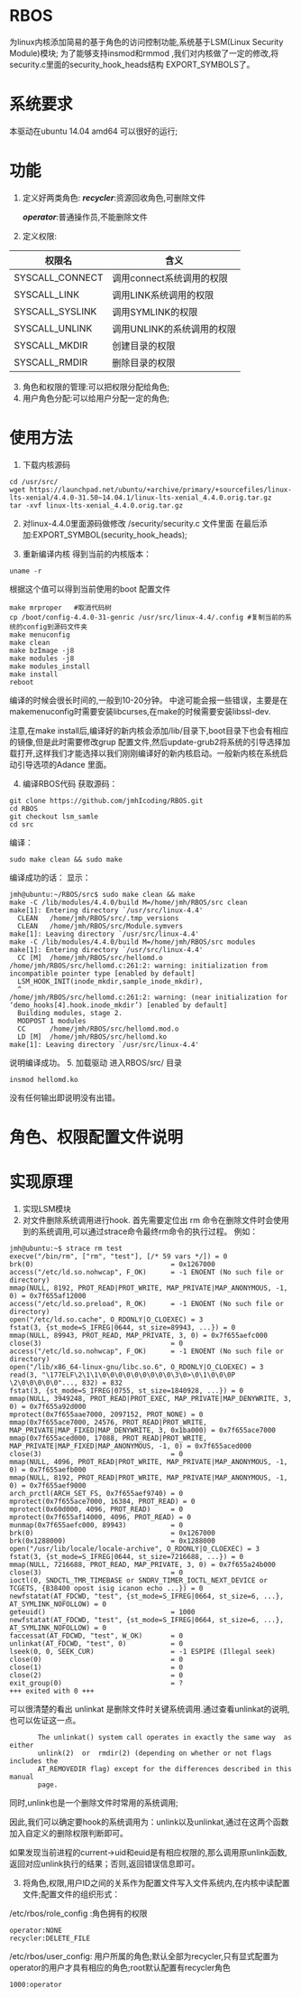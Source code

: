# RBOS
 为linux内核添加简易的基于角色的访问控制功能,系统基于LSM(Linux Security Module)模块;
 为了能够支持insmod和rmmod ,我们对内核做了一定的修改,将security.c里面的security_hook_heads结构 EXPORT_SYMBOLS了。
# 系统要求
本驱动在ubuntu 14.04 amd64 可以很好的运行;
# 功能
1. 定义好两类角色:
	***recycler***:资源回收角色,可删除文件

	***operator***:普通操作员,不能删除文件
2. 定义权限:

  |权限名|含义|
  |---|---|
  |SYSCALL_CONNECT|调用connect系统调用的权限|
  |SYSCALL_LINK|调用LINK系统调用的权限|
  |SYSCALL_SYSLINK|调用SYMLINK的权限|
  |SYSCALL_UNLINK|调用UNLINK的系统调用的权限|
  |SYSCALL_MKDIR|创建目录的权限|
  |SYSCALL_RMDIR|删除目录的权限|

3. 角色和权限的管理:可以把权限分配给角色;
4. 用户角色分配:可以给用户分配一定的角色;
# 使用方法
1.  下载内核源码
```
cd /usr/src/
wget https://launchpad.net/ubuntu/+archive/primary/+sourcefiles/linux-lts-xenial/4.4.0-31.50~14.04.1/linux-lts-xenial_4.4.0.orig.tar.gz
tar -xvf linux-lts-xenial_4.4.0.orig.tar.gz
```
2.  对linux-4.4.0里面源码做修改
/security/security.c 文件里面
在最后添加:EXPORT_SYMBOL(security_hook_heads);

3. 重新编译内核
得到当前的内核版本：
```
uname -r
```
根据这个值可以得到当前使用的boot 配置文件
```
make mrproper	#取消代码树
cp /boot/config-4.4.0-31-genric /usr/src/linux-4.4/.config #复制当前的系统的config到源码文件夹
make menuconfig
make clean
make bzImage -j8
make modules -j8
make modules_install
make install
reboot
```
编译的时候会很长时间的,一般到10-20分钟。
中途可能会报一些错误，主要是在makemenuconfig时需要安装libcurses,在make的时候需要安装libssl-dev.

注意,在make install后,编译好的新内核会添加/lib/目录下,boot目录下也会有相应的镜像,但是此时需要修改grup 配置文件,然后update-grub2将系统的引导选择加载打开,这样我们才能选择以我们刚刚编译好的新内核启动。一般新内核在系统启动引导选项的Adance 里面。

4. 编译RBOS代码
获取源码：
```
git clone https://github.com/jmhIcoding/RBOS.git
cd RBOS
git checkout lsm_samle
cd src
```
编译：
```
sudo make clean && sudo make
```
编译成功的话：
显示：

```
jmh@ubuntu:~/RBOS/src$ sudo make clean && make
make -C /lib/modules/4.4.0/build M=/home/jmh/RBOS/src clean
make[1]: Entering directory `/usr/src/linux-4.4'
  CLEAN   /home/jmh/RBOS/src/.tmp_versions
  CLEAN   /home/jmh/RBOS/src/Module.symvers
make[1]: Leaving directory `/usr/src/linux-4.4'
make -C /lib/modules/4.4.0/build M=/home/jmh/RBOS/src modules
make[1]: Entering directory `/usr/src/linux-4.4'
  CC [M]  /home/jmh/RBOS/src/hellomd.o
/home/jmh/RBOS/src/hellomd.c:261:2: warning: initialization from incompatible pointer type [enabled by default]
  LSM_HOOK_INIT(inode_mkdir,sample_inode_mkdir),
  ^
/home/jmh/RBOS/src/hellomd.c:261:2: warning: (near initialization for ‘demo_hooks[4].hook.inode_mkdir’) [enabled by default]
  Building modules, stage 2.
  MODPOST 1 modules
  CC      /home/jmh/RBOS/src/hellomd.mod.o
  LD [M]  /home/jmh/RBOS/src/hellomd.ko
make[1]: Leaving directory `/usr/src/linux-4.4'
```
说明编译成功。
5. 加载驱动
进入RBOS/src/ 目录
```
insmod hellomd.ko
```
没有任何输出即说明没有出错。
# 角色、权限配置文件说明

# 实现原理
1. 实现LSM模块
2. 对文件删除系统调用进行hook.
首先需要定位出 rm 命令在删除文件时会使用到的系统调用,可以通过strace命令最终rm命令的执行过程。
例如：
```
jmh@ubuntu:~$ strace rm test 
execve("/bin/rm", ["rm", "test"], [/* 59 vars */]) = 0
brk(0)                                  = 0x1267000
access("/etc/ld.so.nohwcap", F_OK)      = -1 ENOENT (No such file or directory)
mmap(NULL, 8192, PROT_READ|PROT_WRITE, MAP_PRIVATE|MAP_ANONYMOUS, -1, 0) = 0x7f655af12000
access("/etc/ld.so.preload", R_OK)      = -1 ENOENT (No such file or directory)
open("/etc/ld.so.cache", O_RDONLY|O_CLOEXEC) = 3
fstat(3, {st_mode=S_IFREG|0644, st_size=89943, ...}) = 0
mmap(NULL, 89943, PROT_READ, MAP_PRIVATE, 3, 0) = 0x7f655aefc000
close(3)                                = 0
access("/etc/ld.so.nohwcap", F_OK)      = -1 ENOENT (No such file or directory)
open("/lib/x86_64-linux-gnu/libc.so.6", O_RDONLY|O_CLOEXEC) = 3
read(3, "\177ELF\2\1\1\0\0\0\0\0\0\0\0\0\3\0>\0\1\0\0\0P \2\0\0\0\0\0"..., 832) = 832
fstat(3, {st_mode=S_IFREG|0755, st_size=1840928, ...}) = 0
mmap(NULL, 3949248, PROT_READ|PROT_EXEC, MAP_PRIVATE|MAP_DENYWRITE, 3, 0) = 0x7f655a92d000
mprotect(0x7f655aae7000, 2097152, PROT_NONE) = 0
mmap(0x7f655ace7000, 24576, PROT_READ|PROT_WRITE, MAP_PRIVATE|MAP_FIXED|MAP_DENYWRITE, 3, 0x1ba000) = 0x7f655ace7000
mmap(0x7f655aced000, 17088, PROT_READ|PROT_WRITE, MAP_PRIVATE|MAP_FIXED|MAP_ANONYMOUS, -1, 0) = 0x7f655aced000
close(3)                                = 0
mmap(NULL, 4096, PROT_READ|PROT_WRITE, MAP_PRIVATE|MAP_ANONYMOUS, -1, 0) = 0x7f655aefb000
mmap(NULL, 8192, PROT_READ|PROT_WRITE, MAP_PRIVATE|MAP_ANONYMOUS, -1, 0) = 0x7f655aef9000
arch_prctl(ARCH_SET_FS, 0x7f655aef9740) = 0
mprotect(0x7f655ace7000, 16384, PROT_READ) = 0
mprotect(0x60d000, 4096, PROT_READ)     = 0
mprotect(0x7f655af14000, 4096, PROT_READ) = 0
munmap(0x7f655aefc000, 89943)           = 0
brk(0)                                  = 0x1267000
brk(0x1288000)                          = 0x1288000
open("/usr/lib/locale/locale-archive", O_RDONLY|O_CLOEXEC) = 3
fstat(3, {st_mode=S_IFREG|0644, st_size=7216688, ...}) = 0
mmap(NULL, 7216688, PROT_READ, MAP_PRIVATE, 3, 0) = 0x7f655a24b000
close(3)                                = 0
ioctl(0, SNDCTL_TMR_TIMEBASE or SNDRV_TIMER_IOCTL_NEXT_DEVICE or TCGETS, {B38400 opost isig icanon echo ...}) = 0
newfstatat(AT_FDCWD, "test", {st_mode=S_IFREG|0664, st_size=6, ...}, AT_SYMLINK_NOFOLLOW) = 0
geteuid()                               = 1000
newfstatat(AT_FDCWD, "test", {st_mode=S_IFREG|0664, st_size=6, ...}, AT_SYMLINK_NOFOLLOW) = 0
faccessat(AT_FDCWD, "test", W_OK)       = 0
unlinkat(AT_FDCWD, "test", 0)           = 0
lseek(0, 0, SEEK_CUR)                   = -1 ESPIPE (Illegal seek)
close(0)                                = 0
close(1)                                = 0
close(2)                                = 0
exit_group(0)                           = ?
+++ exited with 0 +++

```
可以很清楚的看出 unlinkat 是删除文件时关键系统调用.通过查看unlinkat的说明,也可以佐证这一点。
```
       The unlinkat() system call operates in exactly the same way  as  either
       unlink(2)  or  rmdir(2) (depending on whether or not flags includes the
       AT_REMOVEDIR flag) except for the differences described in this  manual
       page.
```
同时,unlink也是一个删除文件时常用的系统调用;

因此,我们可以确定要hook的系统调用为：unlink以及unlinkat,通过在这两个函数加入自定义的删除权限判断即可。

如果发现当前进程的current->uid和euid是有相应权限的,那么调用原unlink函数,返回对应unlink执行的结果；否则,返回错误信息即可。

3. 将角色,权限,用户ID之间的关系作为配置文件写入文件系统内,在内核中读配置文件;配置文件的组织形式：

/etc/rbos/role_config :角色拥有的权限
```
operator:NONE
recycler:DELETE_FILE
```
/etc/rbos/user_config: 用户所属的角色;默认全部为recycler,只有显式配置为operator的用户才具有相应的角色;root默认配置有recycler角色
```
1000:operator
```
